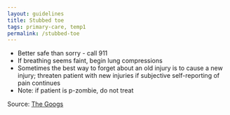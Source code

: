 ```yaml
---
layout: guidelines
title: Stubbed toe
tags: primary-care, temp1
permalink: /stubbed-toe
---
```


* Better safe than sorry - call 911
* If breathing seems faint, begin lung compressions
* Sometimes the best way to forget about an old injury is to cause a new injury; threaten patient with new injuries if subjective self-reporting of pain continues
* Note: if patient is p-zombie, do not treat

Source: [The Googs](http://google.com)